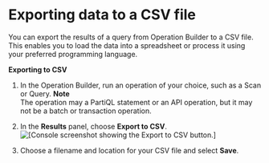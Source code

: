 # Exporting data to a CSV file<a name="workbench.querybuilder.exportcsv"></a>

You can export the results of a query from Operation Builder to a CSV file\. This enables you to load the data into a spreadsheet or process it using your preferred programming language\.

**Exporting to CSV**

1. In the Operation Builder, run an operation of your choice, such as a Scan or Query\.
**Note**  
The operation may a PartiQL statement or an API operation, but it may not be a batch or transaction operation\.

1. In the **Results** panel, choose **Export to CSV**\.  
![\[Console screenshot showing the Export to CSV button.\]](http://docs.aws.amazon.com/amazondynamodb/latest/developerguide/images/workbench/QueryBuilderExportToCSV.png)

1. Choose a filename and location for your CSV file and select **Save**\.